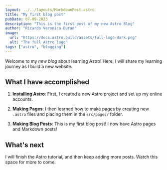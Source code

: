 ```yaml
---
layout: ../../layouts/MarkdownPost.astro
title: "My first blog post"
pubDate: 07-09-2023
description: "This is the first post of my new Astro Blog"
author: "Ricardo Veronica Duran"
image:
  url: "https://docs.astro.build/assets/full-logo-dark.png"
  alt: "The full Astro logo"
tags: ["astro", "blogging"]
---
```


Welcome to my _new blog_ about learning Astro! Here, I will share my learning
journey as I build a new website.

## What I have accomplished

1. **Installing Astro**: First, I created a new Astro project and set up my
   online accounts.

2. **Making Pages**: I then learned how to make pages by creating new `.astro`
   files and placing them in the `src/pages/` folder.

3. **Making Blog Posts**: This is my first blog post! I now have Astro pages
   and Markdown posts!

## What's next

I will finish the Astro tutorial, and then keep adding more posts.
Watch this space for more to come.


